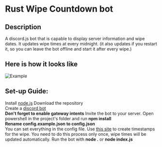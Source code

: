 # Rust Wipe Countdown bot
## Description
A discord.js bot that is capable to display server information and wipe dates. It updates wipe times at every midnight. (it also updates if you restart it, so you can leave the bot offline and start it after every wipe.)
## Here is how it looks like
![Example](https://cdn.discordapp.com/attachments/927263226188673024/955833854537654413/unknown.png)  
## Set-up Guide:
Install [node.js](https://nodejs.org/en/)
Download the repository  
Create a [discord bot](https://discord.com/developers/applications)  
**Don't forget to enable gateway intents**
Invite the bot to your server.
Open powershell in the project's folder and run **npm install**  
**Rename config.example.json to config.json**  
You can set everything in the config file.
Use [this site](https://timestampgenerator.com/) to create timestamps for the wipe. You need to do this process only once, wipe times will be updated automatically.
Run the bot with **node .** or **node index.js**